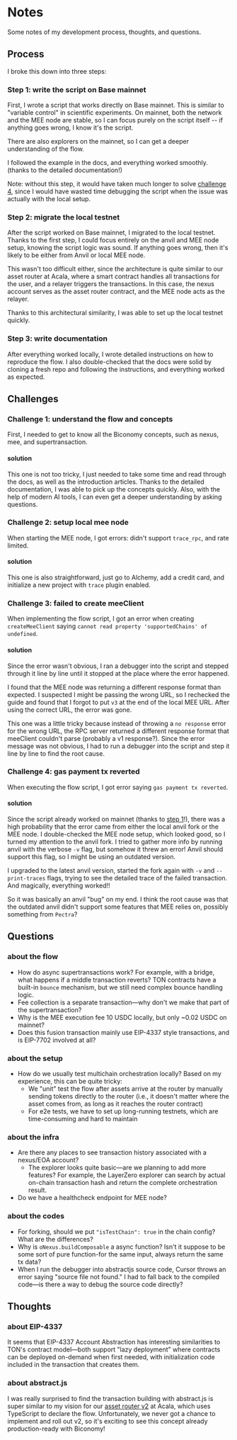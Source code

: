 # Notes
Some notes of my development process, thoughts, and questions.

## Process
I broke this down into three steps:

### Step 1: write the script on Base mainnet
First, I wrote a script that works directly on Base mainnet. This is similar to "variable control" in scientific experiments. On mainnet, both the network and the MEE node are stable, so I can focus purely on the script itself -- if anything goes wrong, I know it's the script.

There are also explorers on the mainnet, so I can get a deeper understanding of the flow.

I followed the example in the docs, and everything worked smoothly. (thanks to the detailed documentation!)

Note: without this step, it would have taken much longer to solve [challenge 4](#challenge-4-gas-payment-tx-reverted), since I would have wasted time debugging the script when the issue was actually with the local setup.

### Step 2: migrate the local testnet
After the script worked on Base mainnet, I migrated to the local testnet. Thanks to the first step, I could focus entirely on the anvil and MEE node setup, knowing the script logic was sound. If anything goes wrong, then it's likely to be either from Anvil or local MEE node.

This wasn't too difficult either, since the architecture is quite similar to our asset router at Acala, where a smart contract handles all transactions for the user, and a relayer triggers the transactions. In this case, the nexus account serves as the asset router contract, and the MEE node acts as the relayer.

Thanks to this architectural similarity, I was able to set up the local testnet quickly.

### Step 3: write documentation
After everything worked locally, I wrote detailed instructions on how to reproduce the flow. I also double-checked that the docs were solid by cloning a fresh repo and following the instructions, and everything worked as expected.

## Challenges
### Challenge 1: understand the flow and concepts
First, I needed to get to know all the Biconomy concepts, such as nexus, mee, and supertransaction.

#### solution
This one is not too tricky, I just needed to take some time and read through the docs, as well as the introduction articles. Thanks to the detailed documentation, I was able to pick up the concepts quickly. Also, with the help of modern AI tools, I can even get a deeper understanding by asking questions.

### Challenge 2: setup local mee node
When starting the MEE node, I got errors: didn't support `trace_rpc`, and rate limited.

#### solution
This one is also straightforward, just go to Alchemy, add a credit card, and initialize a new project with `trace` plugin enabled.

### Challenge 3: failed to create meeClient
When implementing the flow script, I got an error when creating `createMeeClient` saying `cannot read property 'supportedChains' of undefined`.

#### solution
Since the error wasn't obvious, I ran a debugger into the script and stepped through it line by line until it stopped at the place where the error happened.

I found that the MEE node was returning a different response format than expected. I suspected I might be passing the wrong URL, so I rechecked the guide and found that I forgot to put `v3` at the end of the local MEE URL. After using the correct URL, the error was gone.

This one was a little tricky because instead of throwing a `no response` error for the wrong URL, the RPC server returned a different response format that meeClient couldn't parse (probably a v1 response?). Since the error message was not obvious, I had to run a debugger into the script and step it line by line to find the root cause.

### Challenge 4: gas payment tx reverted
When executing the flow script, I got error saying `gas payment tx reverted`.

#### solution
Since the script already worked on mainnet (thanks to [step 1](#step-1-write-the-script-on-base-mainnet)!), there was a high probability that the error came from either the local anvil fork or the MEE node. I double-checked the MEE node setup, which looked good, so I turned my attention to the anvil fork. I tried to gather more info by running anvil with the verbose `-v` flag, but somehow it threw an error! Anvil should support this flag, so I might be using an outdated version.

I upgraded to the latest anvil version, started the fork again with `-v` and `--print-traces` flags, trying to see the detailed trace of the failed transaction. And magically, everything worked!!

So it was basically an anvil "bug" on my end. I think the root cause was that the outdated anvil didn't support some features that MEE relies on, possibly something from `Pectra`?

## Questions
### about the flow
- How do async supertransactions work? For example, with a bridge, what happens if a middle transaction reverts? TON contracts have a built-in `bounce` mechanism, but we still need complex bounce handling logic.
- Fee collection is a separate transaction—why don't we make that part of the supertransaction?
- Why is the MEE execution fee 10 USDC locally, but only ~0.02 USDC on mainnet?
- Does this fusion transaction mainly use EIP-4337 style transactions, and is EIP-7702 involved at all?

### about the setup
- How do we usually test multichain orchestration locally? Based on my experience, this can be quite tricky:
  - We "unit" test the flow after assets arrive at the router by manually sending tokens directly to the router (i.e., it doesn't matter where the asset comes from, as long as it reaches the router contract)
  - For e2e tests, we have to set up long-running testnets, which are time-consuming and hard to maintain

### about the infra
- Are there any places to see transaction history associated with a nexus/EOA account?
  - The explorer looks quite basic—are we planning to add more features? For example, the LayerZero explorer can search by actual on-chain transaction hash and return the complete orchestration result.
- Do we have a healthcheck endpoint for MEE node?

### about the codes
- For forking, should we put `"isTestChain": true` in the chain config? What are the differences?
- Why is `oNexus.buildComposable` a async function? Isn't it suppose to be some sort of pure function-for the same input, always return the same tx data?
- When I run the debugger into abstractjs source code, Cursor throws an error saying "source file not found." I had to fall back to the compiled code—is there a way to debug the source code directly?

## Thoughts
### about EIP-4337
It seems that EIP-4337 Account Abstraction has interesting similarities to TON's contract model—both support "lazy deployment" where contracts can be deployed on-demand when first needed, with initialization code included in the transaction that creates them.

### about abstract.js
I was really surprised to find the transaction building with abstract.js is super similar to my vision for our [asset router v2](https://hackmd.io/muJYZtO9TB2VjHsrxl9JNg?view#Example-2-build-steps-with-sdk) at Acala, which uses TypeScript to declare the flow. Unfortunately, we never got a chance to implement and roll out v2, so it's exciting to see this concept already production-ready with Biconomy!


